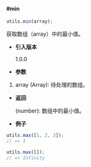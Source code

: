 #### #min

```javascript
utils.min(array);
```

获取数组（array）中的最小值。

- **引入版本**

    1.0.0

- **参数**

1. array (Array): 待处理的数组。

- **返回**

    (number): 数组中的最小值。

- **例子**

```javascript
utils.max([1, 2, 3]);
// => 1

utils.max([]);
// => Infinity
```
